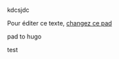 kdcsjdc

Pour éditer ce texte, [changez ce pad](https://pad.lamyne.org/GENEPI_2022_BacaSable?both)

pad to hugo

test 